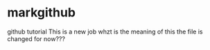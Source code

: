 # markgithub
github tutorial
This is a new job
whzt is the meaning of this
the file is changed for now???
